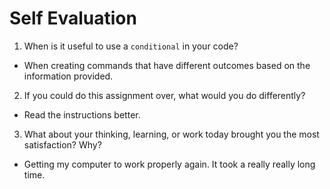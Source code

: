 # Self Evaluation

1. When is it useful to use a `conditional` in your code?
- When creating commands that have different outcomes based on the information provided.
2. If you could do this assignment over, what would you do differently?
- Read the instructions better.
3. What about your thinking, learning, or work today brought you the most satisfaction? Why?
- Getting my computer to work properly again. It took a really really long time.
